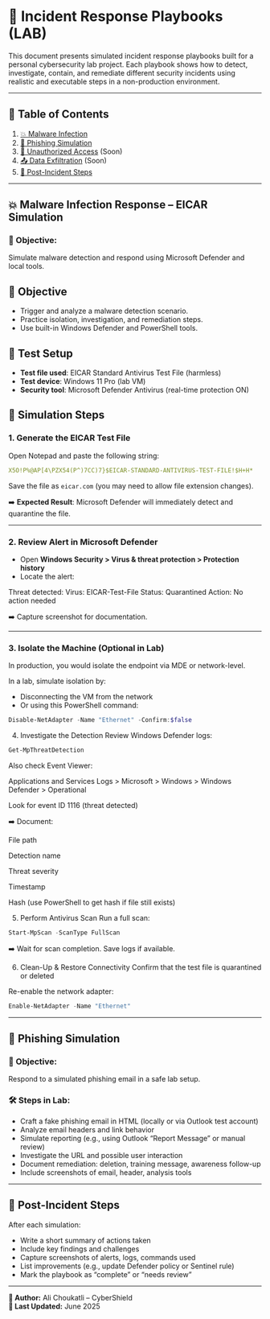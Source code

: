 # 📘 Incident Response Playbooks (LAB)

This document presents simulated incident response playbooks built for a personal cybersecurity lab project. Each playbook shows how to detect, investigate, contain, and remediate different security incidents using realistic and executable steps in a non-production environment.

---

## 🧩 Table of Contents

1. [💥 Malware Infection](#-malware-infection)
2. [🚫 Phishing Simulation](#-phishing-simulation)
3. [🔐 Unauthorized Access](#-unauthorized-access) (Soon)
4. [📤 Data Exfiltration](#-data-exfiltration) (Soon)
5. [🧼 Post-Incident Steps](#-post-incident-steps)


---

## 💥 Malware Infection Response – EICAR Simulation

### 🎯 Objective:
Simulate malware detection and respond using Microsoft Defender and local tools.

## 🎯 Objective

- Trigger and analyze a malware detection scenario.
- Practice isolation, investigation, and remediation steps.
- Use built-in Windows Defender and PowerShell tools.

## 🧪 Test Setup

- **Test file used**: EICAR Standard Antivirus Test File (harmless)
- **Test device**: Windows 11 Pro (lab VM)
- **Security tool**: Microsoft Defender Antivirus (real-time protection ON)

## 🚨 Simulation Steps

### 1. Generate the EICAR Test File

Open Notepad and paste the following string:

```yaml
X5O!P%@AP[4\PZX54(P^)7CC)7}$EICAR-STANDARD-ANTIVIRUS-TEST-FILE!$H+H*
```

Save the file as `eicar.com` (you may need to allow file extension changes).

➡️ **Expected Result**: Microsoft Defender will immediately detect and quarantine the file.

---

### 2. Review Alert in Microsoft Defender

- Open **Windows Security > Virus & threat protection > Protection history**
- Locate the alert:


Threat detected: Virus: EICAR-Test-File
Status: Quarantined
Action: No action needed


➡️ Capture screenshot for documentation.

---

### 3. Isolate the Machine (Optional in Lab)

In production, you would isolate the endpoint via MDE or network-level.

In a lab, simulate isolation by:
- Disconnecting the VM from the network
- Or using this PowerShell command:

```powershell
Disable-NetAdapter -Name "Ethernet" -Confirm:$false
```
4. Investigate the Detection
Review Windows Defender logs:

```powershell
Get-MpThreatDetection
```

Also check Event Viewer:

Applications and Services Logs > Microsoft > Windows > Windows Defender > Operational

Look for event ID 1116 (threat detected)

➡️ Document:

File path

Detection name

Threat severity

Timestamp

Hash (use PowerShell to get hash if file still exists)


5. Perform Antivirus Scan
Run a full scan:

```powershell
Start-MpScan -ScanType FullScan
```
➡️ Wait for scan completion. Save logs if available.

6. Clean-Up & Restore Connectivity
Confirm that the test file is quarantined or deleted

Re-enable the network adapter:

```powershell
Enable-NetAdapter -Name "Ethernet"
```

---

## 🚫 Phishing Simulation

### 🎯 Objective:
Respond to a simulated phishing email in a safe lab setup.

### 🛠️ Steps in Lab:
- Craft a fake phishing email in HTML (locally or via Outlook test account)
- Analyze email headers and link behavior
- Simulate reporting (e.g., using Outlook “Report Message” or manual review)
- Investigate the URL and possible user interaction
- Document remediation: deletion, training message, awareness follow-up
- Include screenshots of email, header, analysis tools

---


## 🧼 Post-Incident Steps

After each simulation:

- Write a short summary of actions taken
- Include key findings and challenges
- Capture screenshots of alerts, logs, commands used
- List improvements (e.g., update Defender policy or Sentinel rule)
- Mark the playbook as “complete” or “needs review”

---



**👤 Author:** Ali Choukatli – CyberShield  
**📅 Last Updated:** June 2025
